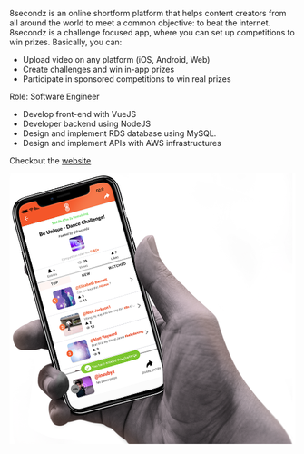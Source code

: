 8secondz is an online shortform platform that helps content creators from all around the world to meet a common objective: to beat the internet. 8secondz is a challenge focused app, where you can set up competitions to win prizes.
Basically, you can:
- Upload video on any platform (iOS, Android, Web)
- Create challenges and win in-app prizes
- Participate in sponsored competitions to win real prizes

Role: Software Engineer

- Develop front-end with VueJS
- Developer backend using NodeJS
- Design and implement RDS database using MySQL.
- Design and implement APIs with AWS infrastructures 

Checkout the [website](https://www.8secondz.com)

![Project Image](../../assets/images/projects/8sec_image.png)
